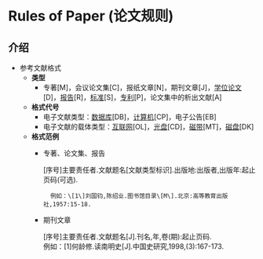 # Rules of Paper \(论文规则\)

## 介绍

* 参考文献格式
  * **类型**
    * 专著\[M\]，会议论文集\[C\]，报纸文章\[N\]，期刊文章\[J\]，[学位论文](https://baike.baidu.com/item/学位论文/4678889)\[D\]，[报告](https://baike.baidu.com/item/报告/32691)\[R\]，[标准](https://baike.baidu.com/item/标准/219665)\[S\]，[专利](https://baike.baidu.com/item/专利/927670)\[P\]，论文集中的析出文献\[A\]
  * **格式代号**
    * 电子文献类型：[数据库](https://baike.baidu.com/item/数据库)\[DB\]，[计算机](https://baike.baidu.com/item/计算机)\[CP\]，电子公告\[EB\]
    * 电子文献的载体类型：[互联网](https://baike.baidu.com/item/互联网/199186)\[OL\]，[光盘](https://baike.baidu.com/item/光盘/170215)\[CD\]，[磁带](https://baike.baidu.com/item/磁带)\[MT\]，[磁盘](https://baike.baidu.com/item/磁盘)\[DK\]
  * **格式范例**
    * 专著、论文集、报告

      \[序号\]主要责任者.文献题名\[文献类型标识\].出版地:出版者,出版年:起止页码\(可选\).

      ```text
        例如：\[1\]刘国钧,陈绍业.图书馆目录\[M\].北京:高等教育出版社,1957:15-18.
      ```

    * 期刊文章

      \[序号\]主要责任者.文献题名\[J\].刊名,年,卷\(期\):起止页码.  
      例如：\[1\]何龄修.读南明史\[J\].中国史研究,1998,\(3\):167-173.

